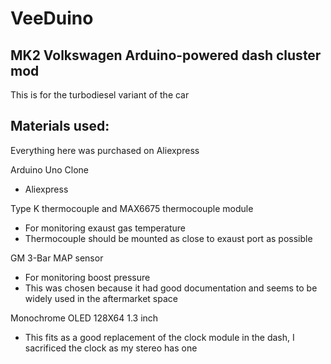 # VeeDuino
## MK2 Volkswagen Arduino-powered dash cluster mod
This is for the turbodiesel variant of the car

## Materials used:
Everything here was purchased on Aliexpress

Arduino Uno Clone
- Aliexpress

Type K thermocouple and MAX6675 thermocouple module
- For monitoring exaust gas temperature
- Thermocouple should be mounted as close to exaust port as possible

GM 3-Bar MAP sensor
- For monitoring boost pressure
- This was chosen because it had good documentation and seems to be widely used in the aftermarket space

Monochrome OLED 128X64 1.3 inch
- This fits as a good replacement of the clock module in the dash, I sacrificed the clock as my stereo has one
